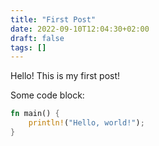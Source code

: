 ```yaml
---
title: "First Post"
date: 2022-09-10T12:04:30+02:00
draft: false
tags: []
---
```

Hello! This is my first post!

<!--more-->

Some code block:
```rust
fn main() {
    println!("Hello, world!");
}
```
